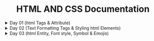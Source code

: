 
<div align="center">
<h1>HTML AND CSS Documentation</h1>
</div>
<details>
<summary>Day 01 (html Tags & Attribute)</summary>

-  
    ### 1. **Tags and Attributes**
    
    HTML tags define the structure of the webpage. Attributes provide additional information about elements.
    
    ### Types of Tags:
    
    - **Container Tag**: A tag that has both an opening and closing part.
        - Example:
        In this example, the `<p>` tag is a container tag with an opening tag `<p>` and a closing tag `</p>`.
            
            ```html
            <p>Content goes here</p>
            
            ```
            
    - **Empty Tag**: A tag that doesn’t require a closing tag.
        - Example:
        The `<hr>` tag is an empty tag that creates a horizontal line.
            
            ```html
            <hr>
            
            ```
            
    
    ### Tag Syntax:
    
    - **Opening Tag**: The starting part of an element. It contains the tag name enclosed in angle brackets. Example: `<h1>`.
    - **Closing Tag**: The ending part of an element. It is similar to the opening tag but includes a forward slash. Example: `</h1>`.
    - **Element**: The entire structure including the opening tag, content, and closing tag.
        - Example: `<h1>HTML Day 01</h1>`. This is an element consisting of the `<h1>` opening tag, content, and `</h1>` closing tag.
    
    ### Why Do We Use Attributes?
    
    Attributes provide additional information about an element, such as how it should behave or appear. They are written inside the opening tag. For example:
    
    ```html
    <h3 align="center">Day 01</h3>
    
    ```
    
    Here, the `align` attribute centers the heading text.
    
    ---
    
    ### 2. **Inside the `<head>` Tag**
    
    The `<head>` tag contains metadata and resources that are important for the browser but not directly displayed on the webpage. Let’s go over the different elements in the head.
    
    ### Metadata Tags:
    
    - **`<meta charset="UTF-8">`**: Defines the character set for the document as UTF-8, which supports multiple languages and characters.
        - Code:
            
            ```html
            <meta charset="UTF-8">
            
            ```
            
    - **`<meta http-equiv="X-UA-Compatible" content="ID=edge">`**: Ensures compatibility with the latest version of Internet Explorer.
        - Code:
            
            ```html
            <meta http-equiv="X-UA-Compatible" content="ID=edge">
            
            ```
            
    - **`<meta name="viewport" content="width=device-width, initial-scale=1.0">`**: Sets the viewport to match the device’s width and ensures the content is scaled properly on different screens.
        - Code:
            
            ```html
            <meta name="viewport" content="width=device-width, initial-scale=1.0">
            
            ```
            
    - **`<meta name="description" content="html">`**: Provides a brief description of the webpage, which is used by search engines for ranking.
        - Code:
            
            ```html
            <meta name="description" content="html">
            
            ```
            
    - **`<meta name="keywords" content="html, HTML">`**: Contains keywords that describe the content of the webpage, helping search engines index the page.
        - Code:
            
            ```html
            <meta name="keywords" content="html, HTML">
            
            ```
            
    - **`<meta name="author" content="Tumpa Moni Mim">`**: Specifies the author of the webpage.
        - Code:
            
            ```html
            <meta name="author" content="Tumpa Moni Mim">
            
            ```
            
    
    ### Title Tag:
    
    The `<title>` tag defines the title of the webpage, which is displayed in the browser tab.
    
    - Code:
        
        ```html
        <title>Tumpa Moni Mim</title>
        
        ```
        
    
    ### Link Tag (Optional):
    
    If you want to link an external resource such as a CSS file, you use the `<link>` tag. This wasn’t included in your code, but an example would look like:
    
    - Code:
        
        ```html
        <link rel="stylesheet" href="styles.css">
        
        ```
        
    
    ### Style Tag (Optional):
    
    The `<style>` tag allows you to write internal CSS styles. Here’s an example:
    
    - Code:
        
        ```html
        <style>
            h1 {
                color: blue;
            }
        </style>
        
        ```
        
    
    ---
    
    ### 3. **Headings, Paragraphs, Align Attribute, and Horizontal Rule**
    
    ### Headings:
    
    There are six levels of headings in HTML, from `<h1>` (the largest) to `<h6>` (the smallest). Your code includes all of them:
    
    - Code:
        
        ```html
        <h1>HTML day 01</h1>
        <h2>HTML day 01</h2>
        <h3>HTML day 01</h3>
        <h4>HTML day 01</h4>
        <h5>HTML day 01</h5>
        <h6>HTML day 01</h6>
        
        ```
        
    
    ### Paragraph:
    
    Paragraphs in HTML are created using the `<p>` tag, which defines a block of text.
    
    - Code:
        
        ```html
        <p>Lorem ipsum dolor sit amet consectetur adipisicing elit...</p>
        
        ```
        
    
    ### Align Attribute:
    
    In your example, the `align` attribute is used in the `<h3>` tag to center the text. The `align` attribute has been deprecated in HTML5, and it's recommended to use CSS for alignment, but here’s how it works in your code:
    
    - Code:
        
        ```html
        <h3 align="center">Day 01</h3>
        
        ```
        
    
    ### Horizontal Rule (`<hr>`):
    
    The `<hr>` tag creates a horizontal line to visually separate content. It is an empty tag, so it doesn’t require a closing tag.
    
    - Code:
        
        ```html
        <hr>
        
        ```
        
    
    ---
    
    ### Full Example of Code:
    
    ```html
    <!DOCTYPE html>
    <html lang="en">
    <head>
        <meta charset="UTF-8">
        <meta name="viewport" content="width=device-width, initial-scale=1.0">
        <meta http-equiv="X-UA-Compatible" content="ID=edge">
        <meta name="description" content="html">
        <meta name="keywords" content="html, HTML">
        <meta name="author" content="Tumpa Moni Mim">
        <title>Tumpa Moni Mim</title>
    </head>
    <body>
    
        <h3 align="center">Day 01 <br>
            Basic Structure of HTML</h3>
        <hr>
    
        <!-- Headings -->
        <h1>HTML day 01</h1>
        <h2>HTML day 01</h2>
        <h3>HTML day 01</h3>
        <h4>HTML day 01</h4>
        <h5>HTML day 01</h5>
        <h6>HTML day 01</h6>
    
        <!-- Paragraph -->
        <p>Lorem ipsum dolor sit amet consectetur adipisicing elit. Recusandae, sequi iste quae error perferendis impedit eos...</p>
    
        <hr>
    
    </body>
    </html>
    ```
    
    ### Output of Code:
    
    ![1](https://i.imgur.com/imjkpuM.png)

</details>

<details>
<summary>Day 02 (Text Formatting Tags & Styling html Elements)</summary>

- 
    ### 1. **Styling HTML Elements**
    
    In this section, here are both internal CSS in the `<style>` tag and inline styles in the `<body>` and `<h1>` tags.
    
    ### Example: Body Styling
    
    ```html
    <body style="color: white;">
    ```
    
    ### **Property**:
    
    - The **property** in CSS refers to an aspect or characteristic of the element that you want to style or control. It describes **what** you want to change, such as the color, font size, width, or margin of an HTML element.
    
    ### **Value**:
    
    - The **value** in CSS specifies **how** you want to change the property. It defines the actual setting for the property, like the specific color, size, or spacing. Values are specific to the property they are assigned to, and different properties can accept different types of values.
    - **Property**: `color`
    - **Value**: `white`
    - **Explanation**: This inline CSS is setting the default text color for the entire page to white. Inline styling applies only to the specific element it is defined on.
    
    ### Example: Styling in `<style>` tag
    
    ```html
    h1 {
      color: rgb(255, 255, 255);
      text-align: center;
    }
    ```
    
    - **Property**: `color`
    - **Value**: `rgb(255, 255, 255)`
    - **Explanation**: This defines the color of the `<h1>` text using the RGB color code for white.
    - **Property**: `text-align`
    - **Value**: `center`
    - **Explanation**: Aligns the text to the center of the page.
    
    ---
    
    ### 2. **Text Formatting Tags**
    
    ### a) **Bold and Strong**
    
    ```html
    <b>This is a bold Text</b> <br>
    <strong>This is strong Text </strong><br>
    ```
    
    - **`<b>`**: Displays the text in bold. It is primarily used for visual styling, without implying importance.
    - **`<strong>`**: Also displays text in bold, but this tag has semantic meaning, indicating that the text is of strong importance.
    
    ### b) **Italic and Emphasized Text**
    
    ```html
    <i>This is a italic text</i> <br />
    <em>This is an emphasize text</em> <br />
    ```
    
    - **`<i>`**: Italicizes the text. It’s mainly used for styling purposes without conveying emphasis.
    - **`<em>`**: Italicizes the text and adds emphasis to it, implying that the text is important.
    
    ### c) **Underline**
    
    ```html
    <u>This is an italic text</u> <br />
    ```
    
    - **`<u>`**: Underlines the text. It's used to emphasize or draw attention to a specific part of the text.
    
    ### d) **Superscript and Subscript**
    
    ```html
    (a+b) <sup>2</sup>=a<sup>2</sup>+2ab+b <sup>2</sup> <br>
    H<sub>2</sub>O <br>
    ```
    
    - **`<sup>`**: Superscript text. It raises the text slightly above the normal text level, useful for powers or footnotes (e.g., a²).
    - **`<sub>`**: Subscript text. It lowers the text below the normal text line, often used for chemical formulas (e.g., H₂O).
    
    ### e) **Preformatted Text**
    
    ```html
    <pre>
        This is a
          life changing documentation
        Read,learn, enjoy
          ofcourse share with others
    </pre>
    
    ```
    
    - **`<pre>`**: Preformatted text. The text inside this tag maintains all spaces and line breaks, displaying it exactly as written in the code.
    
    ### f) **Strike-through Text**
    
    ```html
    <strike>This is a strike text</strike><br>
    
    ```
    
    - **`<strike>`**: Draws a line through the text, indicating that it's no longer valid or has been "struck out."
    
    ### g) **Deleted Text**
    
    ```html
    <del>This is a deleted text</del> <br />
    ```
    
    - **`<del>`**: Displays text with a line through it, marking it as deleted or no longer relevant.
    
    ### h) **Abbreviation**
    
    ```html
    <abbr title="google is a search engine">Google</abbr> <br />
    
    ```
    
    - **`<abbr>`**: Defines an abbreviation or acronym. When the user hovers over the text (Google), the full meaning or explanation appears (e.g., "google is a search engine").
    
    ### i) **Address**
    
    ```html
    <address>561, ABC road, Dhaka-1216, Bangladesh</address><br>
    
    ```
    
    - **`<address>`**: Used to display contact information or address. It's typically styled in italics and may include email, physical address, or any contact details.
    
    ### j) **Blockquote**
    
    ```html
    <blockquote>
        <p>Lorem ipsum dolor sit amet, consectetur adipiscing elit. Sed varius</p>
        <footer>John Doe</footer>
    </blockquote>
    
    ```
    
    - **`<blockquote>`**: Defines a section quoted from another source. Browsers typically indent this section.
    - **`<footer>`**: Represents the source of the quotation (e.g., John Doe) at the end of the blockquote.
    
    ---
    
    ### 3. **Combining Tags**
    
    You can combine tags inside one another to apply multiple formatting styles.
    
    ### Example: Bold and Italic Combined
    
    ```html
    <b>bold. <i> italic and bold</i></b> <br />
    
    ```
    
    - **Explanation**: This text combines both the `<b>` and `<i>` tags, making "bold." bold and "italic and bold" both italicized and bold.
    
    ### 4. **Line Breaks**
    
    In between most of the examples, you have included the `<br>` tag, which adds a line break between different text elements.
    
    ### Example:
    
    ```html
    <br>
    ```
    
    - **`<br>`**: Adds a break between lines of text.
    
    ---
    
    ### Full Comment of Code:
    
    ```html
    <!DOCTYPE html>
    <html lang="en">
    <head>
        <meta charset="UTF-8">
        <meta http-equiv="X-UA-Compatible" content="chrome">
        <meta name="viewport" content="width=device-width, initial-scale=1.0">
        <title>Styling HTML Elements</title>
        <style>
            /* Set background color of the entire page */
            body {
              background-color: #323032; /* Property: background-color, Value: #323032 (dark grey) */
            }
    
            /* Style for the h1 header */
            h1 {
              color: rgb(255, 255, 255); /* Property: color, Value: rgb(255, 255, 255) for white */
              text-align: center; /* Property: text-align, Value: center (aligns text in the middle of the page) */
            }
          </style>
    </head>
    <body style="color: white;"> <!-- Inline styling, color property set to white for the body text -->
        <h1 style="color: white;">Bangladesh</h1> <!-- Inline styling for h1 header, color set to white -->
    
        <!-- Bold and strong tags are quite similar -->
        <b>This is a bold Text</b> <br> <!-- Bold text using <b> tag -->
        <strong>This is strong Text </strong><br> <!-- Strong importance, also makes text bold -->
    
        <!-- Italic and emphasize tags are quite similar -->
        <i>This is an italic text</i> <br /> <!-- Italic text using <i> tag -->
        <em>This is an emphasize text</em> <br /> <!-- Emphasize text, also makes it italicized -->
    
        <!-- Underline text -->
        <u>This is an underline text</u> <br /> <!-- Underlines the text using <u> tag -->
    
        <!-- Tags can be nested inside each other -->
        <b>bold. <i> italic and bold</i></b> <br /> <!-- Combines bold and italic styles -->
    
        <!-- Strike-through text -->
        <strike>This is a strike text</strike><br> <!-- Adds a strike-through line over the text -->
    
        <!-- Superscript example -->
        (a+b) <sup>2</sup>=a<sup>2</sup>+2ab+b <sup>2</sup> <br> <!-- Superscript for mathematical power -->
    
        <!-- Subscript example -->
        H<sub>2</sub>O <br> <!-- Subscript for chemical formulas like H2O -->
    
        <!-- Highlight important text -->
        <mark>Important task should be highlighted</mark> <br /> <!-- Highlights text with background color -->
    
        <!-- Deleted text -->
        <del>This is a deleted text</del> <br /> <!-- Displays text with a line through it, indicating deletion -->
    
        <!-- Preformatted text, maintains spaces and line breaks -->
        <pre>
            This is a
              life-changing documentation
            Read, learn, enjoy
              of course, share with others
        </pre> <!-- Preformatted text preserves the original formatting -->
    
        <!-- Abbreviation with a tooltip -->
        <abbr title="Google is a search engine">Google</abbr> <br> <!-- Abbreviation with a full explanation on hover -->
    
        <!-- Address block -->
        <address>561, ABC road, Dhaka-1216, Bangladesh</address><br> <!-- Used for contact information or physical address -->
    
        <!-- Blockquote, typically indented -->
        <blockquote>
            <p>Lorem ipsum dolor sit amet, consectetur adipiscing elit. Sed varius</p> <!-- Quoted text -->
            <footer>John Doe</footer> <!-- Source of the quote -->
        </blockquote>
    
    </body>
    </html>
    ```
    
    ### Output of Code: 
    ![1](https://i.imgur.com/N92Y1z3.png)
</details>

<details>
    <summary>Day 03 (html Entity, Font style, Symbol & Emojis) </summary>

- 
    ### Description:
    
    1. **Bangla Writing:**
        
        ```html
        <h4>শুভ রাত্রি</h4>
        
        ```
        
        - This line displays the text "শুভ রাত্রি" (meaning "Good Night" in Bengali) inside an `<h4>` heading tag, written using the **Avro keyboard** for typing Bengali.
    2. **Entities:**
        - Entities are used to display special characters in HTML that have reserved meanings. For example, `&lt;` is used to display `<` and `&gt;` to display `>`.
        
        ```html
        <p>Hello &nbsp; &nbsp; &nbsp; Bangladesh</p>
        &lt; hello &gt;<p>
        &ltcc;Hi&gtcc;<p>
        &DoubleVerticalBar; Bye Bye &DoubleVerticalBar;
        <footer>&copy; Tumpa Moni Mim</footer>
        
        ```
        
        - `&nbsp;`: Adds non-breaking spaces between "Hello" and "Bangladesh".
        - `&lt;` and `&gt;`: Displays the angle brackets `<` and `>` around the word "hello".
        - `&copy;`: Displays the copyright symbol © followed by "Tumpa Moni Mim".
        - `&DoubleVerticalBar;`: Displays the double vertical bar `‖`, used here in the phrase "Bye Bye".
    3. **Symbols and Emoji:**
        
        ```html
        &#9749;  <!-- Displays a coffee cup emoji ☕ -->
        &#11093; <!-- Displays a heavy large circle emoji ⭕ -->
        &#127803; <!-- Displays a sunflower emoji 🌻 -->
        
        ```
        
        - `&#9749;`: Displays the ☕ (coffee cup) emoji.
        - `&#11093;`: Displays the ⭕ (heavy large circle) emoji.
        - `&#127803;`: Displays the 🌻 (sunflower) emoji.
    4. **Font Styling:**
        
        ```html
        <p style="background-color: rgb(50, 49, 49); color: white; font-size: 28px; font-family: monospace;">Font Style</p>
        
        ```
        
        - This paragraph uses inline styling to apply specific font and background styles:
            - `background-color: rgb(50, 49, 49)`: Sets the background color to a dark shade.
            - `color: white`: Changes the text color to white.
            - `font-size: 28px`: Makes the font size 28 pixels.
            - `font-family: monospace`: Sets the font family to monospace, a fixed-width font where each character takes up the same amount of space.
    
    ---
    
    ### Entity Explanation:
    
    Entities are used in HTML to represent special characters that have a specific meaning in the markup language, preventing them from being interpreted as part of the code. Here are some of the entities used in the code:
    
    - ****: Represents a non-breaking space, useful for adding extra spaces between text without collapsing.
    - **©**: Represents the copyright symbol `©`.
    - **<**: Represents the less-than symbol `<`.
    - **>**: Represents the greater-than symbol `>`.
    - **∥**: Represents the double vertical bar symbol `‖`, used as a separator.
    
    ### Symbols & Emoji:
    
    HTML allows you to represent symbols and emoji using numeric character references, such as `&#9749;` for the ☕ (coffee cup) emoji. These are typically displayed as visual symbols across different platforms.
    
    ### Font Styling:
    
    Font styling controls the visual appearance of text. In the given code:
    
    - Background color (`background-color`) defines the background shade of the text.
    - Text color (`color`) defines the color of the text itself.
    - Font size (`font-size`) determines how large the text appears.
    - Font family (`font-family`) sets the style of the text, with "monospace" providing equal space for each character, useful for readability in code or aligned text.
    
    **Sources for adding symbol, icons and emoji**
    
    - Unicode character website: [https://unicode-table.com/en/](https://unicode-table.com/en/)
    - W3School emoji link: [https://www.w3schools.com/charsets/ref_emoji.asp](https://www.w3schools.com/charsets/ref_emoji.asp)
    - iconfinder icon link: [https://www.iconfinder.com/](https://www.iconfinder.com/)
    - Pick image from [unsplash](https://unsplash.com/)
    - Choose color from
        - [colorhunt](https://colorhunt.co/)
        - [imagecolorpicker](https://imagecolorpicker.com/)
        - [htmlcolorcodes](https://htmlcolorcodes.com/)
    
    ### Code Snippet:
    
    ```html
    <!DOCTYPE html>
    <html lang="en">
    <head>
        <meta charset="UTF-8">
        <meta name="viewport" content="width=device-width, initial-scale=1.0">
        <title>Document</title>
    </head>
    <body>
    
        <!-- Bangla writing -->
        <h4>শুভ রাত্রি</h4>
    
        <!-- entity -->
        <p>Hello &nbsp; &nbsp; &nbsp; Bangladesh</p>
        &lt; hello &gt;<p>
        &ltcc;Hi&gtcc;<p>
        &DoubleVerticalBar; Bye Bye &DoubleVerticalBar;
        <footer>&copy; Tumpa Moni Mim</footer>
    
        <!-- symbol and emoji -->
    
        &#9749;
        &#11093;
        &#127803;
    
        <!-- font styling -->
    
        <p style="background-color: rgb(50, 49, 49); color: white; font-size: 28px; font-family: monospace;">Font Style</p>
    </body>
    </html>
    
    ``` 
    ### Output of Code: 
    ![1](https://i.imgur.com/h1ElZcO.png)
</details>